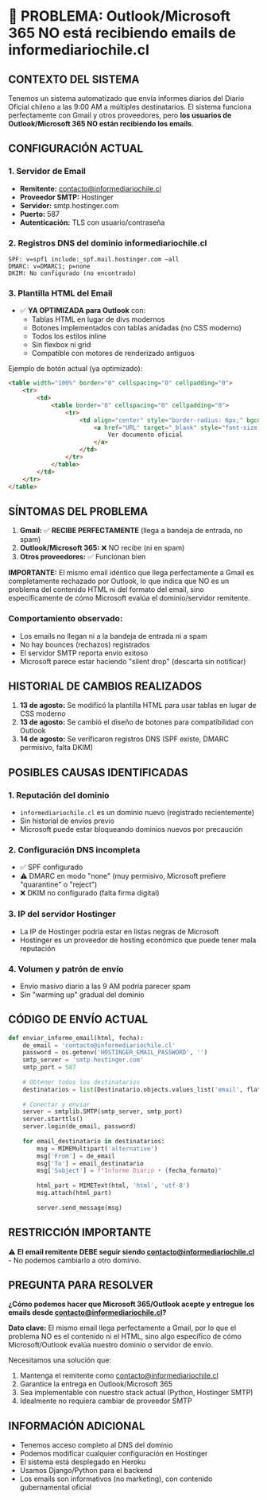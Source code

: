 # 🚨 PROBLEMA: Outlook/Microsoft 365 NO está recibiendo emails de informediariochile.cl

## CONTEXTO DEL SISTEMA

Tenemos un sistema automatizado que envía informes diarios del Diario Oficial chileno a las 9:00 AM a múltiples destinatarios. El sistema funciona perfectamente con Gmail y otros proveedores, pero **los usuarios de Outlook/Microsoft 365 NO están recibiendo los emails**.

## CONFIGURACIÓN ACTUAL

### 1. **Servidor de Email**
- **Remitente:** contacto@informediariochile.cl
- **Proveedor SMTP:** Hostinger
- **Servidor:** smtp.hostinger.com
- **Puerto:** 587
- **Autenticación:** TLS con usuario/contraseña

### 2. **Registros DNS del dominio informediariochile.cl**
```
SPF: v=spf1 include:_spf.mail.hostinger.com ~all
DMARC: v=DMARC1; p=none
DKIM: No configurado (no encontrado)
```

### 3. **Plantilla HTML del Email**
- ✅ **YA OPTIMIZADA para Outlook** con:
  - Tablas HTML en lugar de divs modernos
  - Botones implementados con tablas anidadas (no CSS moderno)
  - Todos los estilos inline
  - Sin flexbox ni grid
  - Compatible con motores de renderizado antiguos

Ejemplo de botón actual (ya optimizado):
```html
<table width="100%" border="0" cellspacing="0" cellpadding="0">
    <tr>
        <td>
            <table border="0" cellspacing="0" cellpadding="0">
                <tr>
                    <td align="center" style="border-radius: 6px;" bgcolor="#6b7280">
                        <a href="URL" target="_blank" style="font-size: 14px; font-family: Arial, sans-serif; color: #ffffff; text-decoration: none; border-radius: 6px; padding: 12px 24px; border: 1px solid #6b7280; display: inline-block; font-weight: 500;">
                            Ver documento oficial
                        </a>
                    </td>
                </tr>
            </table>
        </td>
    </tr>
</table>
```

## SÍNTOMAS DEL PROBLEMA

1. **Gmail:** ✅ **RECIBE PERFECTAMENTE** (llega a bandeja de entrada, no spam)
2. **Outlook/Microsoft 365:** ❌ NO recibe (ni en spam)
3. **Otros proveedores:** ✅ Funcionan bien

**IMPORTANTE:** El mismo email idéntico que llega perfectamente a Gmail es completamente rechazado por Outlook, lo que indica que NO es un problema del contenido HTML ni del formato del email, sino específicamente de cómo Microsoft evalúa el dominio/servidor remitente.

### Comportamiento observado:
- Los emails no llegan ni a la bandeja de entrada ni a spam
- No hay bounces (rechazos) registrados
- El servidor SMTP reporta envío exitoso
- Microsoft parece estar haciendo "silent drop" (descarta sin notificar)

## HISTORIAL DE CAMBIOS REALIZADOS

1. **13 de agosto:** Se modificó la plantilla HTML para usar tablas en lugar de CSS moderno
2. **13 de agosto:** Se cambió el diseño de botones para compatibilidad con Outlook
3. **14 de agosto:** Se verificaron registros DNS (SPF existe, DMARC permisivo, falta DKIM)

## POSIBLES CAUSAS IDENTIFICADAS

### 1. **Reputación del dominio**
- `informediariochile.cl` es un dominio nuevo (registrado recientemente)
- Sin historial de envíos previo
- Microsoft puede estar bloqueando dominios nuevos por precaución

### 2. **Configuración DNS incompleta**
- ✅ SPF configurado
- ⚠️ DMARC en modo "none" (muy permisivo, Microsoft prefiere "quarantine" o "reject")
- ❌ DKIM no configurado (falta firma digital)

### 3. **IP del servidor Hostinger**
- La IP de Hostinger podría estar en listas negras de Microsoft
- Hostinger es un proveedor de hosting económico que puede tener mala reputación

### 4. **Volumen y patrón de envío**
- Envío masivo diario a las 9 AM podría parecer spam
- Sin "warming up" gradual del dominio

## CÓDIGO DE ENVÍO ACTUAL

```python
def enviar_informe_email(html, fecha):
    de_email = 'contacto@informediariochile.cl'
    password = os.getenv('HOSTINGER_EMAIL_PASSWORD', '')
    smtp_server = 'smtp.hostinger.com'
    smtp_port = 587
    
    # Obtener todos los destinatarios
    destinatarios = list(Destinatario.objects.values_list('email', flat=True))
    
    # Conectar y enviar
    server = smtplib.SMTP(smtp_server, smtp_port)
    server.starttls()
    server.login(de_email, password)
    
    for email_destinatario in destinatarios:
        msg = MIMEMultipart('alternative')
        msg['From'] = de_email
        msg['To'] = email_destinatario
        msg['Subject'] = f"Informe Diario • {fecha_formato}"
        
        html_part = MIMEText(html, 'html', 'utf-8')
        msg.attach(html_part)
        
        server.send_message(msg)
```

## RESTRICCIÓN IMPORTANTE

⚠️ **El email remitente DEBE seguir siendo contacto@informediariochile.cl** - No podemos cambiarlo a otro dominio.

## PREGUNTA PARA RESOLVER

**¿Cómo podemos hacer que Microsoft 365/Outlook acepte y entregue los emails desde contacto@informediariochile.cl?**

**Dato clave:** El mismo email llega perfectamente a Gmail, por lo que el problema NO es el contenido ni el HTML, sino algo específico de cómo Microsoft/Outlook evalúa nuestro dominio o servidor de envío.

Necesitamos una solución que:
1. Mantenga el remitente como contacto@informediariochile.cl
2. Garantice la entrega en Outlook/Microsoft 365
3. Sea implementable con nuestro stack actual (Python, Hostinger SMTP)
4. Idealmente no requiera cambiar de proveedor SMTP

## INFORMACIÓN ADICIONAL

- Tenemos acceso completo al DNS del dominio
- Podemos modificar cualquier configuración en Hostinger
- El sistema está desplegado en Heroku
- Usamos Django/Python para el backend
- Los emails son informativos (no marketing), con contenido gubernamental oficial